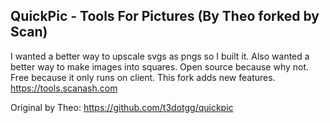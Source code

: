 ## QuickPic - Tools For Pictures (By Theo forked by Scan)

I wanted a better way to upscale svgs as pngs so I built it. Also wanted a better way to make images into squares. Open source because why not. Free because it only runs on client.
This fork adds new features.
https://tools.scanash.com


Original by Theo:
https://github.com/t3dotgg/quickpic
